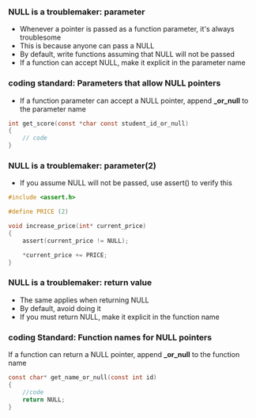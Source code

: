 ### NULL is a troublemaker: parameter
- Whenever a pointer is passed as a function parameter, it's always troublesome
- This is because anyone can pass a NULL
- By default, write functions assuming that NULL will not be passed
- If a function can accept NULL, make it explicit in the parameter name



### coding standard: Parameters that allow NULL pointers
- If a function parameter can accept a NULL pointer, append **_or_null** to the parameter name
```c
int get_score(const *char const student_id_or_null)
{
    // code
}
```


### NULL is a troublemaker: parameter(2)
- If you assume NULL will not be passed, use assert() to verify this
```c
#include <assert.h>

#define PRICE (2)

void increase_price(int* current_price)
{
    assert(current_price != NULL);

    *current_price += PRICE;
}

```



### NULL is a troublemaker: return value
- The same applies when returning NULL
- By default, avoid doing it
- If you must return NULL, make it explicit in the function name



### coding Standard: Function names for NULL pointers
If a function can return a NULL pointer, append **_or_null** to the function name
```c
const char* get_name_or_null(const int id)
{
    //code
    return NULL;
}
```